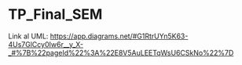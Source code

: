 # TP_Final_SEM

Link al UML: https://app.diagrams.net/#G1RtrUYn5K63-4Us7GlCcy0Iw6r__y_X-_#%7B%22pageId%22%3A%22E8V5AuLEETqWsU6CSkNo%22%7D
